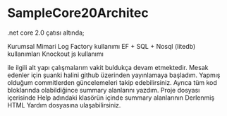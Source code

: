 # SampleCore20Architec
.net core 2.0 çatısı altında;

Kurumsal Mimari
Log Factory kullanımı
EF + SQL + Nosql (litedb) kullanımları
Knockout js kullanımı

ile ilgili alt yapı çalışmalarım vakit buldukça devam etmektedir. Mesak edenler için şuanki halini github üzerinden yayınlamaya başladım. Yapmış olduğum commitlerden güncelemeleri takip edebilirsiniz. Ayrıca tüm kod bloklarında olabildiğince summary alanlarını yazdım. Proje dosyası içerisinde Help adındaki klasörün içinde summary alanlarının Derlenmiş HTML Yardım dosyasına ulaşabilirsiniz.
